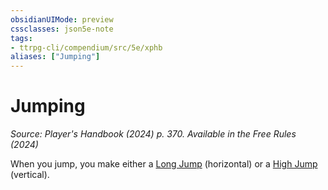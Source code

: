 ```yaml
---
obsidianUIMode: preview
cssclasses: json5e-note
tags:
- ttrpg-cli/compendium/src/5e/xphb
aliases: ["Jumping"]
---
```

# Jumping
*Source: Player's Handbook (2024) p. 370. Available in the Free Rules (2024)* 

When you jump, you make either a [Long Jump](Misc%20Files/CLI/rules/variant-rules/long-jump-xphb.md) (horizontal) or a [High Jump](Misc%20Files/CLI/rules/variant-rules/high-jump-xphb.md) (vertical).